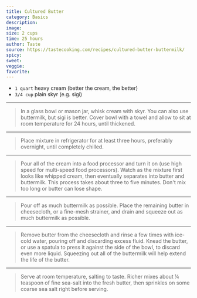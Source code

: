 ```yaml
---
title: Cultured Butter
category: Basics
description:
image: 
size: 2 cups
time: 25 hours
author: Taste
source: https://tastecooking.com/recipes/cultured-butter-buttermilk/
spicy: 
sweet: 
veggie: 
favorite: 
---
```


* `1 quart` heavy cream (better the cream, the better)
* `3/4 cup` plain skyr (e.g. sigi)

---


> In a glass bowl or mason jar, whisk cream with skyr. You can also use buttermilk, but sigi is better. Cover bowl with a towel and allow to sit at room temperature for 24 hours, until thickened.

---

> Place mixture in refrigerator for at least three hours, preferably overnight, until completely chilled.

---

> Pour all of the cream into a food processor and turn it on (use high speed for multi-speed food processors). Watch as the mixture first looks like whipped cream, then eventually separates into butter and buttermilk. This process takes about three to five 
minutes. Don't mix too long or butter can lose shape.

---

> Pour off as much buttermilk as possible. Place the remaining butter in cheesecloth, or a fine-mesh strainer, and drain and squeeze out as much buttermilk as possible.

---

> Remove butter from the cheesecloth and rinse a few times with ice-cold water, pouring off and discarding excess fluid. Knead the butter, or use a spatula to press it against the side of the bowl, to discard even more liquid. Squeezing out all of the 
buttermilk will help extend the life of the butter.

---

> Serve at room temperature, salting to taste. Richer mixes about ¼ teaspoon of fine sea-salt into the fresh butter, then sprinkles on some coarse sea salt right before serving.